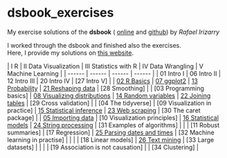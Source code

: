 # dsbook_exercises
My exercise solutions of the **dsbook** (
[online](https://rafalab.github.io/dsbook) and
[github](https://github.com/rafalab/dsbook))
by *Rafael Irizarry*



I worked through the dsbook and finished also the exercises.   
Here, I provide my solutions on [this website](https://braunschweig.github.io/dsbook_exercises/).

| I R    |    II Data Visualization | III Statistics with R | IV Data Wrangling | V Machine Learning |
| ------  | ------ | ------ |  ------ |
| 01 Intro I  | 06 Intro II | 12 Intro III | 20 Intro IV | [27 Intro V] |
| [02 R Basics](ex_02_r_basics.html) |  [07 ggplot2](ex_07_ggplot2.html) | [13 Probability](ex_13_probability.html) | [21 Reshaping data](ex_21_reshaping_data.html) | [28 Smoothing] |
| [03 Programming basics]  |  [08 Visualizing distributions](ex_08_visualizing_distributions.html) | [14 Random variables](ex_14_random_variables.html) | [22 Joining tables](ex_22_joining_tables.html)    | [29 Cross validation] |
| [04 The tidyverse]  |  [09 Visualization in practice] | [15 Statistical inference](ex_15_statistical_inference.html) | [23 Web scraping](ex_23_web_scraping.html)    | [30 The caret package] |
| [05 Importing data](ex_05_importing_data.html) |  [10 Visualization principles] | [16 Statistical models](ex_16_statistical_models.html) | [24 String processing](ex_24_string_processing.html)  |  [31 Examples of algorithms] |
|   | [11 Robust summaries] | [17 Regression] | [25 Parsing dates and times](ex_25_parsing_dates_and_times.html)   | [32 Machine learning in practise] |
|   |    | [18 Linear models] | [26 Text mining](ex_26_text_mining.html)  | [33 Large datasets] |
|   |    | [19 Association is not causation] |    | [34 Clustering] |




